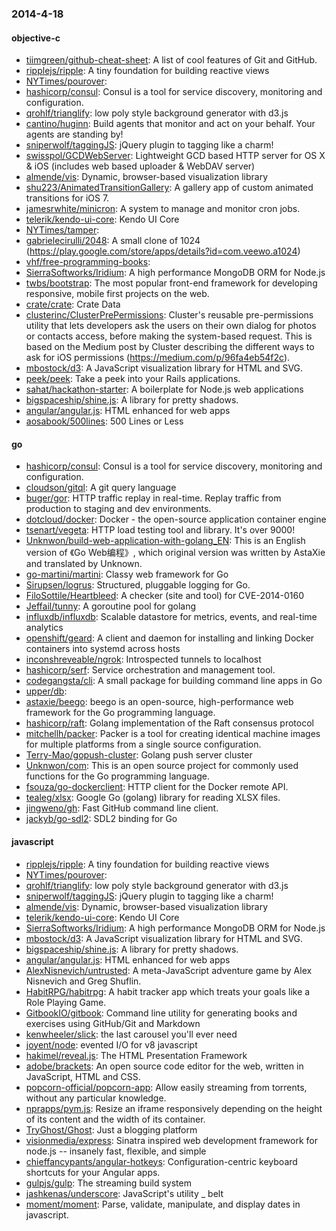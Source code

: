 ### 2014-4-18

#### objective-c
* [tiimgreen/github-cheat-sheet](https://github.com/tiimgreen/github-cheat-sheet): A list of cool features of Git and GitHub.
* [ripplejs/ripple](https://github.com/ripplejs/ripple): A tiny foundation for building reactive views
* [NYTimes/pourover](https://github.com/NYTimes/pourover): 
* [hashicorp/consul](https://github.com/hashicorp/consul): Consul is a tool for service discovery, monitoring and configuration.
* [qrohlf/trianglify](https://github.com/qrohlf/trianglify): low poly style background generator with d3.js
* [cantino/huginn](https://github.com/cantino/huginn): Build agents that monitor and act on your behalf.  Your agents are standing by!
* [sniperwolf/taggingJS](https://github.com/sniperwolf/taggingJS): jQuery plugin to tagging like a charm!
* [swisspol/GCDWebServer](https://github.com/swisspol/GCDWebServer): Lightweight GCD based HTTP server for OS X & iOS (includes web based uploader & WebDAV server)
* [almende/vis](https://github.com/almende/vis): Dynamic, browser-based visualization library
* [shu223/AnimatedTransitionGallery](https://github.com/shu223/AnimatedTransitionGallery): A gallery app of custom animated transitions for iOS 7.
* [jamesrwhite/minicron](https://github.com/jamesrwhite/minicron): A system to manage and monitor cron jobs.
* [telerik/kendo-ui-core](https://github.com/telerik/kendo-ui-core): Kendo UI Core
* [NYTimes/tamper](https://github.com/NYTimes/tamper): 
* [gabrielecirulli/2048](https://github.com/gabrielecirulli/2048): A small clone of 1024 (https://play.google.com/store/apps/details?id=com.veewo.a1024)
* [vhf/free-programming-books](https://github.com/vhf/free-programming-books): 
* [SierraSoftworks/Iridium](https://github.com/SierraSoftworks/Iridium): A high performance MongoDB ORM for Node.js
* [twbs/bootstrap](https://github.com/twbs/bootstrap): The most popular front-end framework for developing responsive, mobile first projects on the web.
* [crate/crate](https://github.com/crate/crate): Crate Data
* [clusterinc/ClusterPrePermissions](https://github.com/clusterinc/ClusterPrePermissions): Cluster's reusable pre-permissions utility that lets developers ask the users on their own dialog for photos or contacts access, before making the system-based request. This is based on the Medium post by Cluster describing the different ways to ask for iOS permissions (https://medium.com/p/96fa4eb54f2c).
* [mbostock/d3](https://github.com/mbostock/d3): A JavaScript visualization library for HTML and SVG.
* [peek/peek](https://github.com/peek/peek): Take a peek into your Rails applications.
* [sahat/hackathon-starter](https://github.com/sahat/hackathon-starter): A boilerplate for Node.js web applications
* [bigspaceship/shine.js](https://github.com/bigspaceship/shine.js): A library for pretty shadows.
* [angular/angular.js](https://github.com/angular/angular.js): HTML enhanced for web apps
* [aosabook/500lines](https://github.com/aosabook/500lines): 500 Lines or Less

#### go
* [hashicorp/consul](https://github.com/hashicorp/consul): Consul is a tool for service discovery, monitoring and configuration.
* [cloudson/gitql](https://github.com/cloudson/gitql): A git query language
* [buger/gor](https://github.com/buger/gor): HTTP traffic replay in real-time. Replay traffic from production to staging and dev environments.  
* [dotcloud/docker](https://github.com/dotcloud/docker): Docker - the open-source application container engine
* [tsenart/vegeta](https://github.com/tsenart/vegeta): HTTP load testing tool and library. It's over 9000!
* [Unknwon/build-web-application-with-golang_EN](https://github.com/Unknwon/build-web-application-with-golang_EN): This is an English version of 《Go Web编程》, which original version was written by AstaXie and translated by Unknown.
* [go-martini/martini](https://github.com/go-martini/martini): Classy web framework for Go
* [Sirupsen/logrus](https://github.com/Sirupsen/logrus): Structured, pluggable logging for Go.
* [FiloSottile/Heartbleed](https://github.com/FiloSottile/Heartbleed): A checker (site and tool) for CVE-2014-0160
* [Jeffail/tunny](https://github.com/Jeffail/tunny): A goroutine pool for golang
* [influxdb/influxdb](https://github.com/influxdb/influxdb): Scalable datastore for metrics, events, and real-time analytics
* [openshift/geard](https://github.com/openshift/geard): A client and daemon for installing and linking Docker containers into systemd across hosts
* [inconshreveable/ngrok](https://github.com/inconshreveable/ngrok): Introspected tunnels to localhost
* [hashicorp/serf](https://github.com/hashicorp/serf): Service orchestration and management tool.
* [codegangsta/cli](https://github.com/codegangsta/cli): A small package for building command line apps in Go
* [upper/db](https://github.com/upper/db): 
* [astaxie/beego](https://github.com/astaxie/beego): beego is an open-source, high-performance web framework for the Go programming language.
* [hashicorp/raft](https://github.com/hashicorp/raft): Golang implementation of the Raft consensus protocol
* [mitchellh/packer](https://github.com/mitchellh/packer): Packer is a tool for creating identical machine images for multiple platforms from a single source configuration.
* [Terry-Mao/gopush-cluster](https://github.com/Terry-Mao/gopush-cluster): Golang push server cluster
* [Unknwon/com](https://github.com/Unknwon/com): This is an open source project for commonly used functions for the Go programming language.
* [fsouza/go-dockerclient](https://github.com/fsouza/go-dockerclient): HTTP client for the Docker remote API.
* [tealeg/xlsx](https://github.com/tealeg/xlsx): Google Go (golang) library for reading XLSX files.
* [jingweno/gh](https://github.com/jingweno/gh): Fast GitHub command line client.
* [jackyb/go-sdl2](https://github.com/jackyb/go-sdl2): SDL2 binding for Go

#### javascript
* [ripplejs/ripple](https://github.com/ripplejs/ripple): A tiny foundation for building reactive views
* [NYTimes/pourover](https://github.com/NYTimes/pourover): 
* [qrohlf/trianglify](https://github.com/qrohlf/trianglify): low poly style background generator with d3.js
* [sniperwolf/taggingJS](https://github.com/sniperwolf/taggingJS): jQuery plugin to tagging like a charm!
* [almende/vis](https://github.com/almende/vis): Dynamic, browser-based visualization library
* [telerik/kendo-ui-core](https://github.com/telerik/kendo-ui-core): Kendo UI Core
* [SierraSoftworks/Iridium](https://github.com/SierraSoftworks/Iridium): A high performance MongoDB ORM for Node.js
* [mbostock/d3](https://github.com/mbostock/d3): A JavaScript visualization library for HTML and SVG.
* [bigspaceship/shine.js](https://github.com/bigspaceship/shine.js): A library for pretty shadows.
* [angular/angular.js](https://github.com/angular/angular.js): HTML enhanced for web apps
* [AlexNisnevich/untrusted](https://github.com/AlexNisnevich/untrusted): A meta-JavaScript adventure game by Alex Nisnevich and Greg Shuflin.
* [HabitRPG/habitrpg](https://github.com/HabitRPG/habitrpg): A habit tracker app which treats your goals like a Role Playing Game.
* [GitbookIO/gitbook](https://github.com/GitbookIO/gitbook): Command line utility for generating books and exercises using GitHub/Git and Markdown
* [kenwheeler/slick](https://github.com/kenwheeler/slick): the last carousel you'll ever need
* [joyent/node](https://github.com/joyent/node): evented I/O for v8 javascript
* [hakimel/reveal.js](https://github.com/hakimel/reveal.js): The HTML Presentation Framework
* [adobe/brackets](https://github.com/adobe/brackets): An open source code editor for the web, written in JavaScript, HTML and CSS.
* [popcorn-official/popcorn-app](https://github.com/popcorn-official/popcorn-app): Allow easily streaming from torrents, without any particular knowledge.
* [nprapps/pym.js](https://github.com/nprapps/pym.js): Resize an iframe responsively depending on the height of its content and the width of its container.
* [TryGhost/Ghost](https://github.com/TryGhost/Ghost): Just a blogging platform
* [visionmedia/express](https://github.com/visionmedia/express): Sinatra inspired web development framework for node.js -- insanely fast, flexible, and simple
* [chieffancypants/angular-hotkeys](https://github.com/chieffancypants/angular-hotkeys): Configuration-centric keyboard shortcuts for your Angular apps.    
* [gulpjs/gulp](https://github.com/gulpjs/gulp): The streaming build system
* [jashkenas/underscore](https://github.com/jashkenas/underscore): JavaScript's utility _ belt
* [moment/moment](https://github.com/moment/moment): Parse, validate, manipulate, and display dates in javascript.
